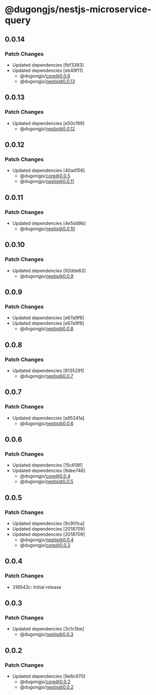 # @dugongjs/nestjs-microservice-query

## 0.0.14

### Patch Changes

- Updated dependencies [fbf3393]
- Updated dependencies [eb49f11]
    - @dugongjs/core@0.0.6
    - @dugongjs/nestjs@0.0.13

## 0.0.13

### Patch Changes

- Updated dependencies [e50cf89]
    - @dugongjs/nestjs@0.0.12

## 0.0.12

### Patch Changes

- Updated dependencies [40ad156]
    - @dugongjs/core@0.0.5
    - @dugongjs/nestjs@0.0.11

## 0.0.11

### Patch Changes

- Updated dependencies [4e5dd9b]
    - @dugongjs/nestjs@0.0.10

## 0.0.10

### Patch Changes

- Updated dependencies [92dde63]
    - @dugongjs/nestjs@0.0.9

## 0.0.9

### Patch Changes

- Updated dependencies [e67a9f9]
- Updated dependencies [e67a9f9]
    - @dugongjs/nestjs@0.0.8

## 0.0.8

### Patch Changes

- Updated dependencies [8135291]
    - @dugongjs/nestjs@0.0.7

## 0.0.7

### Patch Changes

- Updated dependencies [a95241a]
    - @dugongjs/nestjs@0.0.6

## 0.0.6

### Patch Changes

- Updated dependencies [15c618f]
- Updated dependencies [9dee746]
    - @dugongjs/core@0.0.4
    - @dugongjs/nestjs@0.0.5

## 0.0.5

### Patch Changes

- Updated dependencies [9c901ca]
- Updated dependencies [2018709]
- Updated dependencies [2018709]
    - @dugongjs/nestjs@0.0.4
    - @dugongjs/core@0.0.3

## 0.0.4

### Patch Changes

- 316543c: Initial release

## 0.0.3

### Patch Changes

- Updated dependencies [3c1c5be]
    - @dugongjs/nestjs@0.0.3

## 0.0.2

### Patch Changes

- Updated dependencies [9e6c970]
    - @dugongjs/core@0.0.2
    - @dugongjs/nestjs@0.0.2
